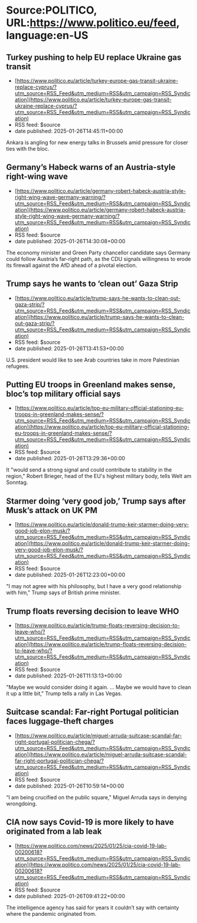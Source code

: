 # Source:POLITICO, URL:https://www.politico.eu/feed, language:en-US

## Turkey pushing to help EU replace Ukraine gas transit
 - [https://www.politico.eu/article/turkey-europe-gas-transit-ukraine-replace-cyprus/?utm_source=RSS_Feed&utm_medium=RSS&utm_campaign=RSS_Syndication](https://www.politico.eu/article/turkey-europe-gas-transit-ukraine-replace-cyprus/?utm_source=RSS_Feed&utm_medium=RSS&utm_campaign=RSS_Syndication)
 - RSS feed: $source
 - date published: 2025-01-26T14:45:11+00:00

Ankara is angling for new energy talks in Brussels amid pressure for closer ties with the bloc.

## Germany’s Habeck warns of an Austria-style right-wing wave
 - [https://www.politico.eu/article/germany-robert-habeck-austria-style-right-wing-wave-germany-warning/?utm_source=RSS_Feed&utm_medium=RSS&utm_campaign=RSS_Syndication](https://www.politico.eu/article/germany-robert-habeck-austria-style-right-wing-wave-germany-warning/?utm_source=RSS_Feed&utm_medium=RSS&utm_campaign=RSS_Syndication)
 - RSS feed: $source
 - date published: 2025-01-26T14:30:08+00:00

The economy minister and Green Party chancellor candidate says Germany could follow Austria’s far-right path, as the CDU signals willingness to erode its firewall against the AfD ahead of a pivotal election.

## Trump says he wants to ‘clean out’ Gaza Strip
 - [https://www.politico.eu/article/trump-says-he-wants-to-clean-out-gaza-strip/?utm_source=RSS_Feed&utm_medium=RSS&utm_campaign=RSS_Syndication](https://www.politico.eu/article/trump-says-he-wants-to-clean-out-gaza-strip/?utm_source=RSS_Feed&utm_medium=RSS&utm_campaign=RSS_Syndication)
 - RSS feed: $source
 - date published: 2025-01-26T13:41:53+00:00

U.S. president would like to see Arab countries take in more Palestinian refugees.

## Putting EU troops in Greenland makes sense, bloc’s top military official says
 - [https://www.politico.eu/article/top-eu-military-official-stationing-eu-troops-in-greenland-makes-sense/?utm_source=RSS_Feed&utm_medium=RSS&utm_campaign=RSS_Syndication](https://www.politico.eu/article/top-eu-military-official-stationing-eu-troops-in-greenland-makes-sense/?utm_source=RSS_Feed&utm_medium=RSS&utm_campaign=RSS_Syndication)
 - RSS feed: $source
 - date published: 2025-01-26T13:29:36+00:00

It "would send a strong signal and could contribute to stability in the region," Robert Brieger, head of the EU's highest military body, tells Welt am Sonntag.

## Starmer doing ‘very good job,’ Trump says after Musk’s attack on UK PM
 - [https://www.politico.eu/article/donald-trump-keir-starmer-doing-very-good-job-elon-musk/?utm_source=RSS_Feed&utm_medium=RSS&utm_campaign=RSS_Syndication](https://www.politico.eu/article/donald-trump-keir-starmer-doing-very-good-job-elon-musk/?utm_source=RSS_Feed&utm_medium=RSS&utm_campaign=RSS_Syndication)
 - RSS feed: $source
 - date published: 2025-01-26T12:23:00+00:00

"I may not agree with his philosophy, but I have a very good relationship with him," Trump says of British prime minister.

## Trump floats reversing decision to leave WHO
 - [https://www.politico.eu/article/trump-floats-reversing-decision-to-leave-who/?utm_source=RSS_Feed&utm_medium=RSS&utm_campaign=RSS_Syndication](https://www.politico.eu/article/trump-floats-reversing-decision-to-leave-who/?utm_source=RSS_Feed&utm_medium=RSS&utm_campaign=RSS_Syndication)
 - RSS feed: $source
 - date published: 2025-01-26T11:13:13+00:00

"Maybe we would consider doing it again. ... Maybe we would have to clean it up a little bit," Trump tells a rally in Las Vegas.

## Suitcase scandal: Far-right Portugal politician faces luggage-theft charges
 - [https://www.politico.eu/article/miguel-arruda-suitcase-scandal-far-right-portugal-politician-chega/?utm_source=RSS_Feed&utm_medium=RSS&utm_campaign=RSS_Syndication](https://www.politico.eu/article/miguel-arruda-suitcase-scandal-far-right-portugal-politician-chega/?utm_source=RSS_Feed&utm_medium=RSS&utm_campaign=RSS_Syndication)
 - RSS feed: $source
 - date published: 2025-01-26T10:59:14+00:00

“I am being crucified on the public square," Miguel Arruda says in denying wrongdoing.

## CIA now says Covid-19 is more likely to have originated from a lab leak
 - [https://www.politico.com/news/2025/01/25/cia-covid-19-lab-00200618?utm_source=RSS_Feed&utm_medium=RSS&utm_campaign=RSS_Syndication](https://www.politico.com/news/2025/01/25/cia-covid-19-lab-00200618?utm_source=RSS_Feed&utm_medium=RSS&utm_campaign=RSS_Syndication)
 - RSS feed: $source
 - date published: 2025-01-26T09:41:22+00:00

The intelligence agency has said for years it couldn’t say with certainty where the pandemic originated from.

